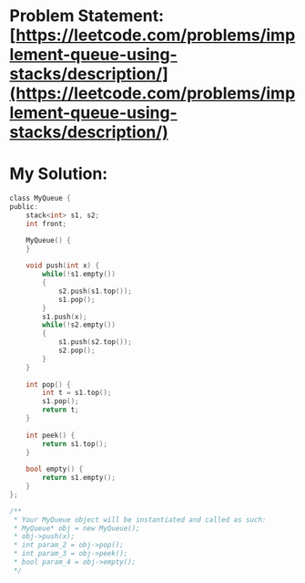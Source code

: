 # Problem Statement: [https://leetcode.com/problems/implement-queue-using-stacks/description/](https://leetcode.com/problems/implement-queue-using-stacks/description/)
# My Solution: 
```c
class MyQueue {
public:
    stack<int> s1, s2;
    int front;

    MyQueue() {
    }
    
    void push(int x) {
        while(!s1.empty())
        {
            s2.push(s1.top());
            s1.pop();
        }
        s1.push(x);
        while(!s2.empty())
        {
            s1.push(s2.top());
            s2.pop();
        }
    }
    
    int pop() {
        int t = s1.top();
        s1.pop();
        return t;
    }
    
    int peek() {
        return s1.top();
    }
    
    bool empty() {
        return s1.empty();
    }
};

/**
 * Your MyQueue object will be instantiated and called as such:
 * MyQueue* obj = new MyQueue();
 * obj->push(x);
 * int param_2 = obj->pop();
 * int param_3 = obj->peek();
 * bool param_4 = obj->empty();
 */
```
